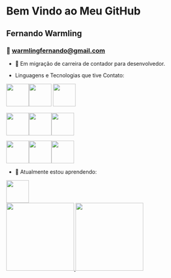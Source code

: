 # Bem Vindo ao Meu GitHub

## Fernando Warmling

### :e-mail: warmlingfernando@gmail.com

- 🔭 Em migração de carreira de contador para desenvolvedor.

- Linguagens e Tecnologias que tive Contato:

<img src="https://cdn.jsdelivr.net/gh/devicons/devicon@latest/icons/java/java-original-wordmark.svg" width = "60" /><img src="https://cdn.jsdelivr.net/gh/devicons/devicon@latest/icons/javascript/javascript-original.svg" width="60" /> <img src="https://cdn.jsdelivr.net/gh/devicons/devicon@latest/icons/html5/html5-original-wordmark.svg" width= "60" />

<img src="https://cdn.jsdelivr.net/gh/devicons/devicon@latest/icons/css3/css3-original-wordmark.svg" width ="60" /><img src="https://cdn.jsdelivr.net/gh/devicons/devicon@latest/icons/docker/docker-original-wordmark.svg" width ="60" /><img src="https://cdn.jsdelivr.net/gh/devicons/devicon@latest/icons/github/github-original-wordmark.svg" width = "60" />

<img src="https://cdn.jsdelivr.net/gh/devicons/devicon@latest/icons/linux/linux-original.svg" width="60" /><img src="https://cdn.jsdelivr.net/gh/devicons/devicon@latest/icons/mysql/mysql-original-wordmark.svg" width = "60" /><img src="https://cdn.jsdelivr.net/gh/devicons/devicon@latest/icons/python/python-original-wordmark.svg" width ="60" />
          
          
          
                    
          
          
          
          

  

- 🌱 Atualmente estou aprendendo:

<img src="https://cdn.jsdelivr.net/gh/devicons/devicon@latest/icons/docker/docker-original-wordmark.svg" width="60" />

          
          
          
          

  

<div> 
 <a href="https://github.com/fernandowarmling"> 
 <img height="180em" src="https://github-readme-stats.vercel.app/api/top-langs/?username=fernandowarmling&layout=compact&langs_count=7&theme=dracula"/> 
 <img height="180em" src="https://github-readme-stats.vercel.app/api?username=fernandowarmling&show_icons=true&theme=dracula&include_all_commits=true&count_private=true"/> 
   </div>
